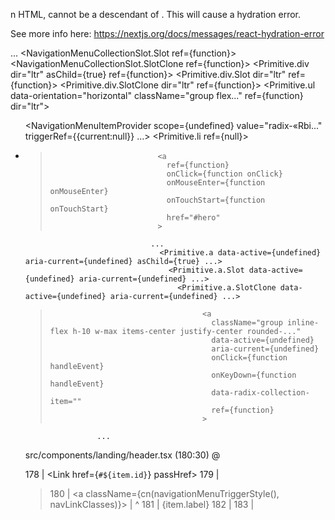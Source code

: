 n HTML, <a> cannot be a descendant of <a>.
This will cause a hydration error.

See more info here: https://nextjs.org/docs/messages/react-hydration-error


...
    <NavigationMenuCollectionSlot scope={undefined}>
      <NavigationMenuCollectionSlot.Slot ref={function}>
        <NavigationMenuCollectionSlot.SlotClone ref={function}>
          <Primitive.div dir="ltr" asChild={true} ref={function}>
            <Primitive.div.Slot dir="ltr" ref={function}>
              <Primitive.div.SlotClone dir="ltr" ref={function}>
                <Primitive.ul data-orientation="horizontal" className="group flex..." ref={function} dir="ltr">
                  <ul data-orientation="horizontal" className="group flex..." dir="ltr" ref={function}>
                    <NavigationMenuItem>
                      <NavigationMenuItemProvider scope={undefined} value="radix-«Rbi..." triggerRef={{current:null}} ...>
                        <Primitive.li ref={null}>
                          <li ref={null}>
                            <LinkComponent href="#hero" passHref={true}>
>                             <a
>                               ref={function}
>                               onClick={function onClick}
>                               onMouseEnter={function onMouseEnter}
>                               onTouchStart={function onTouchStart}
>                               href="#hero"
>                             >
                                ...
                                  <Primitive.a data-active={undefined} aria-current={undefined} asChild={true} ...>
                                    <Primitive.a.Slot data-active={undefined} aria-current={undefined} ...>
                                      <Primitive.a.SlotClone data-active={undefined} aria-current={undefined} ...>
>                                       <a
>                                         className="group inline-flex h-10 w-max items-center justify-center rounded-..."
>                                         data-active={undefined}
>                                         aria-current={undefined}
>                                         onClick={function handleEvent}
>                                         onKeyDown={function handleEvent}
>                                         data-radix-collection-item=""
>                                         ref={function}
>                                       >
                    ...
src/components/landing/header.tsx (180:30) @ <unknown>


  178 |                         <Link href={`#${item.id}`} passHref>
  179 |                            <NavigationMenuLink asChild>
> 180 |                              <a className={cn(navigationMenuTriggerStyle(), navLinkClasses)}>
      |                              ^
  181 |                                {item.label}
  182 |                              </a>
  183 |                            </NavigationMenuLink>